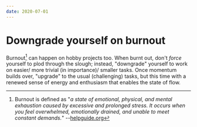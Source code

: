 ```yaml
---
date: 2020-07-01
---
```


# Downgrade yourself on burnout

Burnout[^def] can happen on hobby projects too. When burnt out, don't *force* yourself to plod through the slough; instead, "downgrade" yourself to work on easier/ more trivial (in importance)/ smaller tasks. Once momentum builds over, "upgrade" to the usual (challenging) tasks, but this time with a renewed sense of energy and enthusiasm that enables the state of flow. 

[^def]: Burnout is defined as "*a state of emotional, physical, and mental exhaustion caused by excessive and prolonged stress. It occurs when you feel overwhelmed, emotionally drained, and unable to meet constant demands.*" --[helpguide.org](https://www.helpguide.org/articles/stress/burnout-prevention-and-recovery.htm#:~:text=Burnout%20is%20a%20state%20of,unable%20to%20meet%20constant%20demands.)

